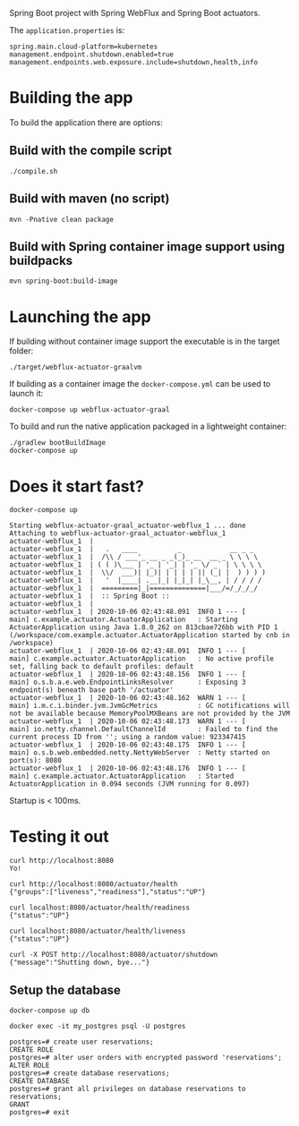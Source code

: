 Spring Boot project with Spring WebFlux and Spring Boot actuators.

The `application.properties` is:

```
spring.main.cloud-platform=kubernetes
management.endpoint.shutdown.enabled=true
management.endpoints.web.exposure.include=shutdown,health,info
```

# Building the app

To build the application there are options:

## Build with the compile script

```
./compile.sh
```

## Build with maven (no script)

```
mvn -Pnative clean package
```

## Build with Spring container image support using buildpacks

```
mvn spring-boot:build-image
```

# Launching the app

If building without container image support the executable is in the target folder:

```
./target/webflux-actuator-graalvm
```

If building as a container image the `docker-compose.yml` can be used to launch it:

```
docker-compose up webflux-actuator-graal
```


To build and run the native application packaged in a lightweight container:
```
./gradlew bootBuildImage
docker-compose up
```

# Does it start fast?

```
docker-compose up

Starting webflux-actuator-graal_actuator-webflux_1 ... done
Attaching to webflux-actuator-graal_actuator-webflux_1
actuator-webflux_1  |
actuator-webflux_1  |   .   ____          _            __ _ _
actuator-webflux_1  |  /\\ / ___'_ __ _ _(_)_ __  __ _ \ \ \ \
actuator-webflux_1  | ( ( )\___ | '_ | '_| | '_ \/ _` | \ \ \ \
actuator-webflux_1  |  \\/  ___)| |_)| | | | | || (_| |  ) ) ) )
actuator-webflux_1  |   '  |____| .__|_| |_|_| |_\__, | / / / /
actuator-webflux_1  |  =========|_|==============|___/=/_/_/_/
actuator-webflux_1  |  :: Spring Boot ::
actuator-webflux_1  |
actuator-webflux_1  | 2020-10-06 02:43:48.091  INFO 1 --- [           main] c.example.actuator.ActuatorApplication   : Starting ActuatorApplication using Java 1.8.0_262 on 813cbae726bb with PID 1 (/workspace/com.example.actuator.ActuatorApplication started by cnb in /workspace)
actuator-webflux_1  | 2020-10-06 02:43:48.091  INFO 1 --- [           main] c.example.actuator.ActuatorApplication   : No active profile set, falling back to default profiles: default
actuator-webflux_1  | 2020-10-06 02:43:48.156  INFO 1 --- [           main] o.s.b.a.e.web.EndpointLinksResolver      : Exposing 3 endpoint(s) beneath base path '/actuator'
actuator-webflux_1  | 2020-10-06 02:43:48.162  WARN 1 --- [           main] i.m.c.i.binder.jvm.JvmGcMetrics          : GC notifications will not be available because MemoryPoolMXBeans are not provided by the JVM
actuator-webflux_1  | 2020-10-06 02:43:48.173  WARN 1 --- [           main] io.netty.channel.DefaultChannelId        : Failed to find the current process ID from ''; using a random value: 923347415
actuator-webflux_1  | 2020-10-06 02:43:48.175  INFO 1 --- [           main] o.s.b.web.embedded.netty.NettyWebServer  : Netty started on port(s): 8080
actuator-webflux_1  | 2020-10-06 02:43:48.176  INFO 1 --- [           main] c.example.actuator.ActuatorApplication   : Started ActuatorApplication in 0.094 seconds (JVM running for 0.097)
```

Startup is < 100ms.


# Testing it out

```
curl http://localhost:8080
Yo!

curl http://localhost:8080/actuator/health
{"groups":["liveness","readiness"],"status":"UP"}

curl localhost:8080/actuator/health/readiness
{"status":"UP"}

curl localhost:8080/actuator/health/liveness
{"status":"UP"}

curl -X POST http://localhost:8080/actuator/shutdown
{"message":"Shutting down, bye..."}
```

## Setup the database

```
docker-compose up db
```

```
docker exec -it my_postgres psql -U postgres

postgres=# create user reservations;
CREATE ROLE
postgres=# alter user orders with encrypted password 'reservations';
ALTER ROLE
postgres=# create database reservations;
CREATE DATABASE
postgres=# grant all privileges on database reservations to reservations;
GRANT
postgres=# exit
```

